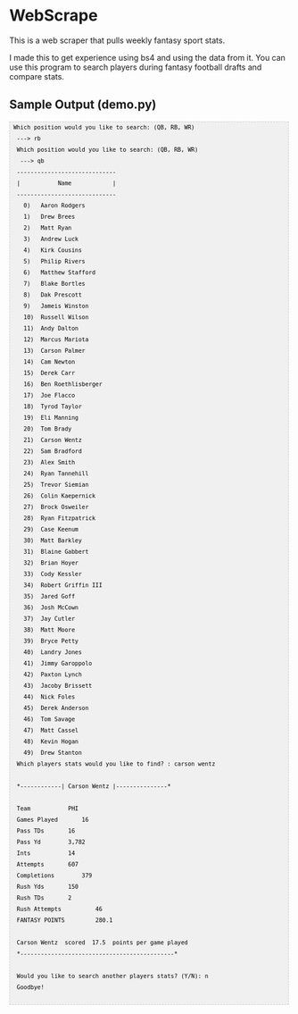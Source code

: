# WebScrape
This is a web scraper that pulls weekly fantasy sport stats.

I made this to get experience using bs4 and using the data from it.
You can use this program to search players during fantasy football drafts
and compare stats.

<h2>Sample Output (demo.py)</h2>

<pre  style="font-family:arial;font-size:12px;border:1px dashed #CCCCCC;width:99%;height:auto;overflow:auto;background:#f0f0f0;;background-image:URL(http://2.bp.blogspot.com/_z5ltvMQPaa8/SjJXr_U2YBI/AAAAAAAAAAM/46OqEP32CJ8/s320/codebg.gif);padding:0px;color:#000000;text-align:left;line-height:20px;"><code style="color:#000000;word-wrap:normal;"> Which position would you like to search: (QB, RB, WR)  
  ---&gt; rb  
  Which position would you like to search: (QB, RB, WR)
   ---> qb
  -----------------------------
  |           Name            |
  -----------------------------
    0)	 Aaron Rodgers
    1)	 Drew Brees
    2)	 Matt Ryan
    3)	 Andrew Luck
    4)	 Kirk Cousins
    5)	 Philip Rivers
    6)	 Matthew Stafford
    7)	 Blake Bortles
    8)	 Dak Prescott
    9)	 Jameis Winston
    10)	 Russell Wilson
    11)	 Andy Dalton
    12)	 Marcus Mariota
    13)	 Carson Palmer
    14)	 Cam Newton
    15)	 Derek Carr
    16)	 Ben Roethlisberger
    17)	 Joe Flacco
    18)	 Tyrod Taylor
    19)	 Eli Manning
    20)	 Tom Brady
    21)	 Carson Wentz
    22)	 Sam Bradford
    23)	 Alex Smith
    24)	 Ryan Tannehill
    25)	 Trevor Siemian
    26)	 Colin Kaepernick
    27)	 Brock Osweiler
    28)	 Ryan Fitzpatrick
    29)	 Case Keenum
    30)	 Matt Barkley
    31)	 Blaine Gabbert
    32)	 Brian Hoyer
    33)	 Cody Kessler
    34)	 Robert Griffin III
    35)	 Jared Goff
    36)	 Josh McCown
    37)	 Jay Cutler
    38)	 Matt Moore
    39)	 Bryce Petty
    40)	 Landry Jones
    41)	 Jimmy Garoppolo
    42)	 Paxton Lynch
    43)	 Jacoby Brissett
    44)	 Nick Foles
    45)	 Derek Anderson
    46)	 Tom Savage
    47)	 Matt Cassel
    48)	 Kevin Hogan
    49)	 Drew Stanton
  Which players stats would you like to find? : carson wentz

  *------------| Carson Wentz |---------------*

  Team 			 PHI
  Games Played 		 16
  Pass TDs 		 16
  Pass Yd 		 3,782
  Ints 			 14
  Attempts 		 607
  Completions 		 379
  Rush Yds 		 150
  Rush TDs 		 2
  Rush Attempts 		 46
  FANTASY POINTS 		 280.1

  Carson Wentz  scored  17.5  points per game played
  *---------------------------------------------*

  Would you like to search another players stats? (Y/N): n
  Goodbye!

</code></pre>
